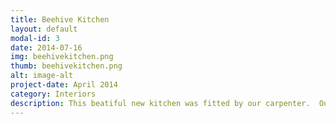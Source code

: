 ```yaml
---
title: Beehive Kitchen
layout: default
modal-id: 3
date: 2014-07-16
img: beehivekitchen.png
thumb: beehivekitchen.png
alt: image-alt
project-date: April 2014
category: Interiors
description: This beatiful new kitchen was fitted by our carpenter.  Our customer had clear plans for layout and lighting design, for which we comissioned an electrician.
---
```


